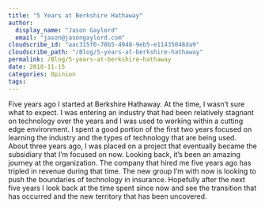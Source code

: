 ```yaml
---
title: "5 Years at Berkshire Hathaway"
author: 
  display_name: "Jason Gaylord"
  email: "jason@jasongaylord.com"
cloudscribe_id: "aac315f0-70b5-4948-9eb5-e11435048da9"
cloudscribe_path: "/Blog/5-years-at-berkshire-hathaway"
permalink: /Blog/5-years-at-berkshire-hathaway
date: 2018-11-15
categories: Opinion
tags: 
---
```


Five years ago I started at Berkshire Hathaway. At the time, I wasn’t sure what to expect. I was entering an industry that had been relatively stagnant on technology over the years and I was used to working within a cutting edge environment. I spent a good portion of the first two years focused on learning the industry and the types of technology that are being used. About three years ago, I was placed on a project that eventually became the subsidiary that I’m focused on now. Looking back, it’s been an amazing journey at the organization. The company that hired me five years ago has tripled in revenue during that time. The new group I’m with now is looking to push the boundaries of technology in insurance. Hopefully after the next five years I look back at the time spent since now and see the transition that has occurred and the new territory that has been uncovered.

